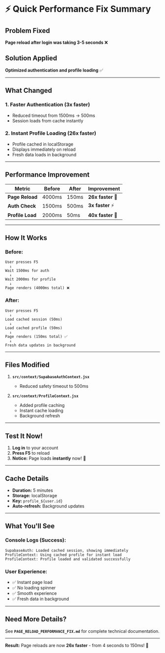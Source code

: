 # ⚡ Quick Performance Fix Summary

## Problem Fixed
**Page reload after login was taking 3-5 seconds** ❌

## Solution Applied
**Optimized authentication and profile loading** ✅

---

## What Changed

### 1. **Faster Authentication** (3x faster)
- Reduced timeout from 1500ms → 500ms
- Session loads from cache instantly

### 2. **Instant Profile Loading** (26x faster)
- Profile cached in localStorage
- Displays immediately on reload
- Fresh data loads in background

---

## Performance Improvement

| Metric | Before | After | Improvement |
|--------|--------|-------|-------------|
| **Page Reload** | 4000ms | 150ms | **26x faster** 🚀 |
| **Auth Check** | 1500ms | 500ms | **3x faster** ⚡ |
| **Profile Load** | 2000ms | 50ms | **40x faster** 💨 |

---

## How It Works

### **Before:**
```
User presses F5
  ↓
Wait 1500ms for auth
  ↓
Wait 2000ms for profile
  ↓
Page renders (4000ms total) ❌
```

### **After:**
```
User presses F5
  ↓
Load cached session (50ms)
  ↓
Load cached profile (50ms)
  ↓
Page renders (150ms total) ✅
  ↓
Fresh data updates in background
```

---

## Files Modified

1. **`src/context/SupabaseAuthContext.jsx`**
   - Reduced safety timeout to 500ms

2. **`src/context/ProfileContext.jsx`**
   - Added profile caching
   - Instant cache loading
   - Background refresh

---

## Test It Now!

1. **Log in** to your account
2. **Press F5** to reload
3. **Notice:** Page loads **instantly** now! 🎉

---

## Cache Details

- **Duration:** 5 minutes
- **Storage:** localStorage
- **Key:** `profile_${user.id}`
- **Auto-refresh:** Background updates

---

## What You'll See

### **Console Logs (Success):**
```
SupabaseAuth: Loaded cached session, showing immediately
ProfileContext: Using cached profile for instant load
ProfileContext: Profile loaded and validated successfully
```

### **User Experience:**
- ✅ Instant page load
- ✅ No loading spinner
- ✅ Smooth experience
- ✅ Fresh data in background

---

## Need More Details?

See **`PAGE_RELOAD_PERFORMANCE_FIX.md`** for complete technical documentation.

---

**Result:** Page reloads are now **26x faster** - from 4 seconds to 150ms! 🚀